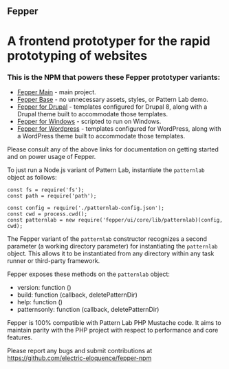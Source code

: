 ## Fepper

# A frontend prototyper for the rapid prototyping of websites

### This is the NPM that powers these Fepper prototyper variants:
* [Fepper Main](https://github.com/electric-eloquence/fepper) - main project.
* [Fepper Base](https://github.com/electric-eloquence/fepper-base) - no unnecessary assets, styles, or Pattern Lab demo.
* [Fepper for Drupal](https://github.com/electric-eloquence/fepper-drupal) - templates configured for Drupal 8, along with a Drupal theme built to accommodate those templates.
* [Fepper for Windows](https://github.com/electric-eloquence/fepper-windows) - scripted to run on Windows.
* [Fepper for Wordpress](https://github.com/electric-eloquence/fepper-wordpress) - templates configured for WordPress, along with a WordPress theme built to accommodate those templates.

Please consult any of the above links for documentation on getting started and 
on power usage of Fepper.

To just run a Node.js variant of Pattern Lab, instantiate the `patternlab` 
object as follows:

```
const fs = require('fs');
const path = require('path');

const config = require('./patternlab-config.json');
const cwd = process.cwd();
const patternlab = new require('fepper/ui/core/lib/patternlab)(config, cwd);
```

The Fepper variant of the `patternlab` constructor recognizes a second parameter 
(a working directory parameter) for instantiating the `patternlab` object. This 
allows it to be instantiated from any directory within any task runner or 
third-party framework.

Fepper exposes these methods on the `patternlab` object:

* version: function ()
* build: function (callback, deletePatternDir)
* help: function ()
* patternsonly: function (callback, deletePatternDir)

Fepper is 100% compatible with Pattern Lab PHP Mustache code. It aims to 
maintain parity with the PHP project with respect to performance and core 
features.

Please report any bugs and submit contributions at 
https://github.com/electric-eloquence/fepper-npm
